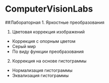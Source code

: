 # ComputerVisionLabs

##Лабораторная 1. Яркостные преобразования
1. Цветовая коррекция изображений
  * Коррекция с опорным цветом
  * Серый мир
  * По виду функции преобразования
2. Коррекция на основе гистограммы
  * Нормализация гистограммы
  * Эквализация гистограммы
